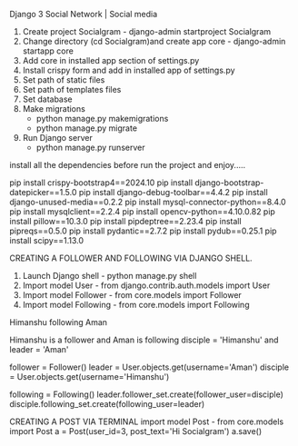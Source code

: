 



Django 3 Social Network | Social media

1. Create project Socialgram - django-admin startproject Socialgram
2. Change directory (cd Socialgram)and create app core - django-admin startapp core
3. Add core in installed app section of settings.py
4. Install crispy form and add in installed app of settings.py
5. Set path of static files
6. Set path of templates files
7. Set database
8. Make migrations
    - python manage.py makemigrations
    - python manage.py migrate
9. Run Django server
    - python manage.py runserver

install all the dependencies before run the project and enjoy.....

pip install crispy-bootstrap4==2024.10
pip install django-bootstrap-datepicker==1.5.0
pip install django-debug-toolbar==4.4.2
pip install django-unused-media==0.2.2
pip install mysql-connector-python==8.4.0
pip install mysqlclient==2.2.4
pip install opencv-python==4.10.0.82
pip install pillow==10.3.0
pip install pipdeptree==2.23.4
pip install pipreqs==0.5.0
pip install pydantic==2.7.2
pip install pydub==0.25.1
pip install scipy==1.13.0


CREATING A FOLLOWER AND FOLLOWING VIA DJANGO SHELL.

1. Launch Django shell - python manage.py shell
2. Import model User - from django.contrib.auth.models import User
3. Import model Follower - from core.models import Follower
4. Import model Following - from core.models import Following

Himanshu following Aman

Himanshu is a follower and Aman is following
disciple = 'Himanshu' and leader = 'Aman'


follower = Follower()
leader = User.objects.get(username='Aman')
disciple = User.objects.get(username='Himanshu')

following = Following()
leader.follower_set.create(follower_user=disciple)
disciple.following_set.create(following_user=leader)



CREATING A POST VIA TERMINAL
import model Post - from core.models import Post
a = Post(user_id=3, post_text='Hi Socialgram')
a.save()





   
